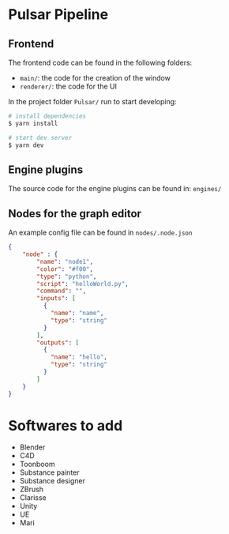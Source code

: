 # Pulsar Pipeline

## Frontend
The frontend code can be found in the following folders:
- `main/`: the code for the creation of the window
- `renderer/`: the code for the UI

In the project folder `Pulsar/` run to start developing:
```bash
# install dependencies
$ yarn install

# start dev server
$ yarn dev
```

## Engine plugins
The source code for the engine plugins can be found in: `engines/`

## Nodes for the graph editor
An example config file can be found in `nodes/.node.json`
```json
{
    "node" : {
        "name": "node1",
        "color": "#f00",
        "type": "python",
        "script": "helloWorld.py",
        "command": "",
        "inputs": [
          {
            "name": "name",
            "type": "string"
          }
        ],
        "outputs": [
          {
            "name": "hello",
            "type": "string"
          }
        ]
    }
}
```


# Softwares to add
* Blender
* C4D
* Toonboom
* Substance painter
* Substance designer
* ZBrush
* Clarisse
* Unity
* UE
* Mari
